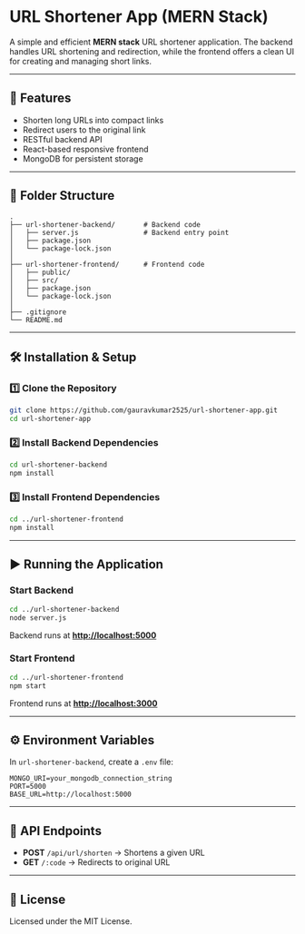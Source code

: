 # URL Shortener App (MERN Stack)

A simple and efficient **MERN stack** URL shortener application.
The backend handles URL shortening and redirection, while the frontend offers a clean UI for creating and managing short links.

---

## 🚀 Features

* Shorten long URLs into compact links
* Redirect users to the original link
* RESTful backend API
* React-based responsive frontend
* MongoDB for persistent storage

---

## 📂 Folder Structure

```
.
├── url-shortener-backend/       # Backend code
│   ├── server.js                # Backend entry point
│   ├── package.json
│   └── package-lock.json
│
├── url-shortener-frontend/      # Frontend code
│   ├── public/
│   ├── src/
│   ├── package.json
│   └── package-lock.json
│
├── .gitignore
└── README.md
```

---

## 🛠 Installation & Setup

### 1️⃣ Clone the Repository

```bash
git clone https://github.com/gauravkumar2525/url-shortener-app.git
cd url-shortener-app
```

### 2️⃣ Install Backend Dependencies

```bash
cd url-shortener-backend
npm install
```

### 3️⃣ Install Frontend Dependencies

```bash
cd ../url-shortener-frontend
npm install
```

---

## ▶ Running the Application

### Start Backend

```bash
cd ../url-shortener-backend
node server.js
```

Backend runs at **[http://localhost:5000](http://localhost:5000)**

### Start Frontend

```bash
cd ../url-shortener-frontend
npm start
```

Frontend runs at **[http://localhost:3000](http://localhost:3000)**

---

## ⚙ Environment Variables

In `url-shortener-backend`, create a `.env` file:

```
MONGO_URI=your_mongodb_connection_string
PORT=5000
BASE_URL=http://localhost:5000
```

---

## 📌 API Endpoints

* **POST** `/api/url/shorten` → Shortens a given URL
* **GET** `/:code` → Redirects to original URL

---

## 📜 License

Licensed under the MIT License.
